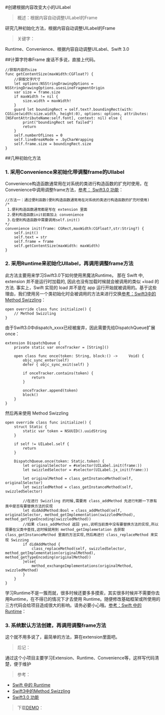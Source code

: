 #创建根据内容改变大小的UILabel
> 概述：根据内容自动调整UILabel的Frame

  研究几种初始化方法，根据内容自动调整UILabel的Frame

> 关键字：

Runtime、Convenience、根据内容自动调整UILabel、Swift 3.0

  
##计算字符串Frame
废话不多说，直接上代码。

    //获取内容的size
    func getContentSize(maxWidth:CGFloat?) {
        //获取文字尺寸
        let options:NSStringDrawingOptions = NSStringDrawingOptions.usesLineFragmentOrigin
        var size = frame.size
        if maxWidth != nil {
            size.width = maxWidth!
        }
        guard let boundingRect = self.text?.boundingRect(with: CGSize(width:size.width, height:0), options: options, attributes:[NSFontAttributeName:self.font], context: nil) else {
            print("boundingRect set failed")
            return
        }
        self.numberOfLines = 0
        self.lineBreakMode = .byCharWrapping
        self.frame.size = boundingRect.size
    }   
##几种初始化方法
### 1. 采用Convenience来初始化带调整frame的UIlabel
Convenience构造函数通常用在对系统的类进行构造函数的扩充时使用，在Convenience中调用调整frame方法，[参考： Swift3.0 功能](http://blog.csdn.net/ios_qing/article/details/52812187)：
	
	//方法一：通过便利函数(便利构造函数通常用在对系统的类进行构造函数的扩充时使用)
    /*
     1.便利构造函数通常都是写在 extension 里面
     2.便利构造函数init前面加上 convenience
     3.在便利构造函数中需要调用self.init()
    */
	convenience init(frame: CGRect,maxWidth:CGFloat?,str:String?) {
        self.init()
        self.text = str
        self.frame = frame
        self.getContentSize(maxWidth: maxWidth)
    }
### 2. 采用Runtime来初始化UIlabel，再调用调整frame方法
此方法主要用来学习Swift3.0下如何使用黑魔法Runtime。
那在 Swift 中, extension 并不是运行时加载的, 因此也没有加载时候就会被调用的类似 +load 的方法. 事实上，Swift 实现的 load 并不是在 app 运行开始就被调用的。基于这些理由，我们使用另一个类初始化时会被调用的方法来进行交换[参考：Swift3中的Method Swizzling](http://blog.csdn.net/ios_qing/article/details/52812187)：

    open override class func initialize() {
        // Method Swizzling
    }

由于Swift3.0中dispatch_xxxx已经被废弃，因此需要先给DispatchQueue扩展once：

    extension DispatchQueue {
        private static var onceTracker = [String]()
        
        open class func once(token: String, block:() ->     Void) {
            objc_sync_enter(self)
            defer { objc_sync_exit(self) }

            if onceTracker.contains(token) {
                return
            }

            onceTracker.append(token)
            block()
        }
    }
然后再来使用 Method Swizzling

    open override class func initialize() {
        struct Static {
            static var token = NSUUID().uuidString
        }
        
        if self != UILabel.self {
            return
        }
        
        DispatchQueue.once(token: Static.token) { 
            let originalSelector = #selector(UILabel.init(frame:))
            let swizzledSelector = #selector(UILabel.jx_init(frame:))
            
            let originalMethod = class_getInstanceMethod(self, originalSelector)
            let swizzledMethod = class_getInstanceMethod(self, swizzledSelector)
            
            //在进行 Swizzling 的时候,需要用 class_addMethod 先进行判断一下原有类中是否有要替换方法的实现
            let didAddMethod:Bool = class_addMethod(self, originalSelector, method_getImplementation(swizzledMethod), method_getTypeEncoding(swizzledMethod))
            //如果 class_addMethod 返回 yes,说明当前类中没有要替换方法的实现,所以需要在父类中查找,这时候就用到 method_getImplemetation 去获取 class_getInstanceMethod 里面的方法实现,然后再进行 class_replaceMethod 来实现 Swizzing
            if didAddMethod {
                class_replaceMethod(self, swizzledSelector, method_getImplementation(originalMethod), method_getTypeEncoding(originalMethod))
            }else{
                method_exchangeImplementations(originalMethod, swizzledMethod)
            }
        }
    }
学习Runtime不是一簇而就，很多时候还要多多摸索，其实很多时候并不需要你去用Runtime，在不得已的情况下才去使用 Runtime。随便修改基础框架或所使用的三方代码会给项目造成很大的影响。请务必要小心哦。[参考：Swift 中的 Runtime](https://segmentfault.com/a/1190000004164803)：

### 3. 系统默认方法创建，再调用调整frame方法
这个就不用多说了，最简单的方法，算在extension里面吧。

> 后记：

通过这个小项目主要学习Extension、Runtime、Convenience等，这样写代码清楚，便于维护   
> 参考：

* [Swift 中的 Runtime](https://segmentfault.com/a/1190000004164803) 
* [Swift3中的Method Swizzling](http://blog.csdn.net/ios_qing/article/details/52812187)
* [Swift3.0 功能](http://blog.csdn.net/ios_qing/article/details/52812187)

>下载[DEMO](https://github.com/JX0829/Swift3-Runtime)：
